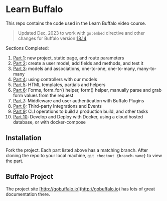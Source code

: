 # Learn Buffalo

This repo contains the code used in the Learn Buffalo video course.

> Updated Dec. 2023 to work with `go:embed` directive and other changes for Buffalo version <a href="https://github.com/gobuffalo/cli/releases/tag/v0.18.14">18.14</a>

Sections Completed:

1. <a href="https://github.com/briwagner/learn-buffalo/tree/part-1">Part 1</a>: new project, static page, and route parameters
1. <a href="https://github.com/briwagner/learn-buffalo/tree/part-2">Part 2</a>: create a user model, add fields and methods, and test it
1. <a href="https://github.com/briwagner/learn-buffalo/tree/part-3">Part 3</a>: models and associations, one-to-one, one-to-many, many-to-many
1. <a href="https://github.com/briwagner/learn-buffalo/tree/part-4">Part 4</a>: using controllers with our models
1. <a href="https://github.com/briwagner/learn-buffalo/tree/part-5">Part 5</a>: HTML templates, partials and helpers
1. <a href="https://github.com/briwagner/learn-buffalo/tree/part-6">Part 6</a>: Forms, form_for() helper, form() helper, manually parse and grab form values from the request
1. <a href="https://github.com/briwagner/learn-buffalo/tree/part-7">Part 7</a>: Middleware and user authentication with Buffalo Plugins
1. <a href="https://github.com/briwagner/learn-buffalo/tree/part-8">Part 8</a>: Third-party Integrations and Events
1. <a href="https://github.com/briwagner/learn-buffalo/tree/part-9">Part 9</a>: CLI operations to build a production build, and other tasks
1. <a href="https://github.com/briwagner/learn-buffalo/tree/part-10">Part 10</a>: Develop and Deploy with Docker, using a cloud hosted database, or with docker-compose

## Installation

Fork the project.
Each part listed above has a matching branch.
After cloning the repo to your local machine, `git checkout {branch-name}` to view the part.

## Buffalo Project

The project site [http://gobuffalo.io](http://gobuffalo.io) has lots of great documentation there.

